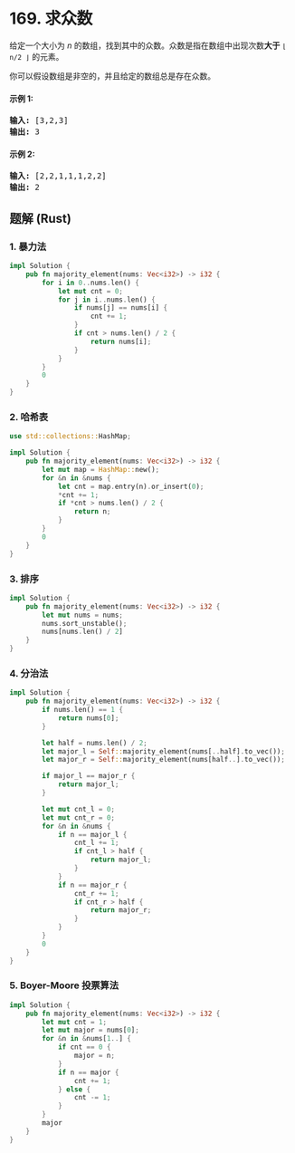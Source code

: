 # 169. 求众数
给定一个大小为 *n* 的数组，找到其中的众数。众数是指在数组中出现次数**大于** ```⌊ n/2 ⌋``` 的元素。

你可以假设数组是非空的，并且给定的数组总是存在众数。

#### 示例 1:
<pre>
<strong>输入:</strong> [3,2,3]
<strong>输出:</strong> 3
</pre>

#### 示例 2:
<pre>
<strong>输入:</strong> [2,2,1,1,1,2,2]
<strong>输出:</strong> 2
</pre>

## 题解 (Rust)

### 1. 暴力法
```Rust
impl Solution {
    pub fn majority_element(nums: Vec<i32>) -> i32 {
        for i in 0..nums.len() {
            let mut cnt = 0;
            for j in i..nums.len() {
                if nums[j] == nums[i] {
                    cnt += 1;
                }
                if cnt > nums.len() / 2 {
                    return nums[i];
                }
            }
        }
        0
    }
}
```

### 2. 哈希表
```Rust
use std::collections::HashMap;

impl Solution {
    pub fn majority_element(nums: Vec<i32>) -> i32 {
        let mut map = HashMap::new();
        for &n in &nums {
            let cnt = map.entry(n).or_insert(0);
            *cnt += 1;
            if *cnt > nums.len() / 2 {
                return n;
            }
        }
        0
    }
}
```

### 3. 排序
```Rust
impl Solution {
    pub fn majority_element(nums: Vec<i32>) -> i32 {
        let mut nums = nums;
        nums.sort_unstable();
        nums[nums.len() / 2]
    }
}
```

### 4. 分治法
```Rust
impl Solution {
    pub fn majority_element(nums: Vec<i32>) -> i32 {
        if nums.len() == 1 {
            return nums[0];
        }

        let half = nums.len() / 2;
        let major_l = Self::majority_element(nums[..half].to_vec());
        let major_r = Self::majority_element(nums[half..].to_vec());

        if major_l == major_r {
            return major_l;
        }

        let mut cnt_l = 0;
        let mut cnt_r = 0;
        for &n in &nums {
            if n == major_l {
                cnt_l += 1;
                if cnt_l > half {
                    return major_l;
                }
            }
            if n == major_r {
                cnt_r += 1;
                if cnt_r > half {
                    return major_r;
                }
            }
        }
        0
    }
}
```

### 5. Boyer-Moore 投票算法
```Rust
impl Solution {
    pub fn majority_element(nums: Vec<i32>) -> i32 {
        let mut cnt = 1;
        let mut major = nums[0];
        for &n in &nums[1..] {
            if cnt == 0 {
                major = n;
            }
            if n == major {
                cnt += 1;
            } else {
                cnt -= 1;
            }
        }
        major
    }
}
```
